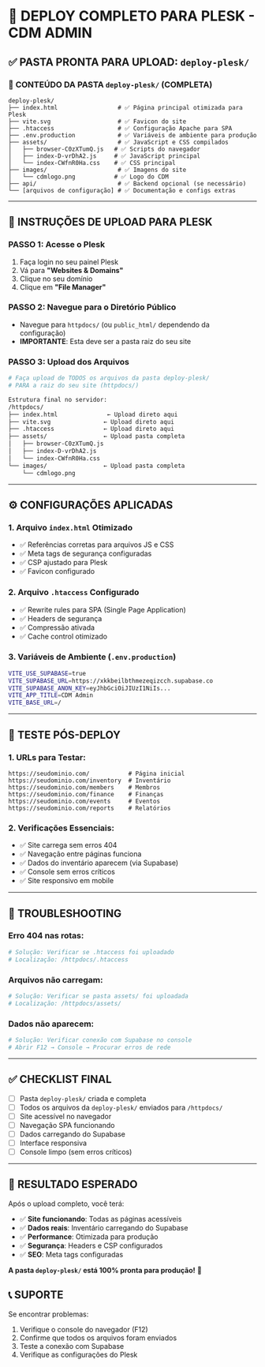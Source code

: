 # 🚀 DEPLOY COMPLETO PARA PLESK - CDM ADMIN

## ✅ **PASTA PRONTA PARA UPLOAD: `deploy-plesk/`**

### 📁 **CONTEÚDO DA PASTA `deploy-plesk/` (COMPLETA)**

```
deploy-plesk/
├── index.html                 # ✅ Página principal otimizada para Plesk
├── vite.svg                   # ✅ Favicon do site
├── .htaccess                  # ✅ Configuração Apache para SPA
├── .env.production            # ✅ Variáveis de ambiente para produção
├── assets/                    # ✅ JavaScript e CSS compilados
│   ├── browser-C0zXTumQ.js   # ✅ Scripts do navegador
│   ├── index-D-vrDhA2.js     # ✅ JavaScript principal
│   └── index-CWfnR0Ha.css    # ✅ CSS principal
├── images/                    # ✅ Imagens do site
│   └── cdmlogo.png           # ✅ Logo do CDM
├── api/                       # ✅ Backend opcional (se necessário)
└── [arquivos de configuração] # ✅ Documentação e configs extras
```

---

## 🎯 **INSTRUÇÕES DE UPLOAD PARA PLESK**

### **PASSO 1: Acesse o Plesk**

1. Faça login no seu painel Plesk
2. Vá para **"Websites & Domains"**
3. Clique no seu domínio
4. Clique em **"File Manager"**

### **PASSO 2: Navegue para o Diretório Público**

- Navegue para `httpdocs/` (ou `public_html/` dependendo da configuração)
- **IMPORTANTE**: Esta deve ser a pasta raiz do seu site

### **PASSO 3: Upload dos Arquivos**

```bash
# Faça upload de TODOS os arquivos da pasta deploy-plesk/
# PARA a raiz do seu site (httpdocs/)

Estrutura final no servidor:
/httpdocs/
├── index.html              ← Upload direto aqui
├── vite.svg               ← Upload direto aqui
├── .htaccess              ← Upload direto aqui
├── assets/                ← Upload pasta completa
│   ├── browser-C0zXTumQ.js
│   ├── index-D-vrDhA2.js
│   └── index-CWfnR0Ha.css
└── images/                ← Upload pasta completa
    └── cdmlogo.png
```

---

## ⚙️ **CONFIGURAÇÕES APLICADAS**

### **1. Arquivo `index.html` Otimizado**

- ✅ Referências corretas para arquivos JS e CSS
- ✅ Meta tags de segurança configuradas
- ✅ CSP ajustado para Plesk
- ✅ Favicon configurado

### **2. Arquivo `.htaccess` Configurado**

- ✅ Rewrite rules para SPA (Single Page Application)
- ✅ Headers de segurança
- ✅ Compressão ativada
- ✅ Cache control otimizado

### **3. Variáveis de Ambiente (`.env.production`)**

```bash
VITE_USE_SUPABASE=true
VITE_SUPABASE_URL=https://xkkbeilbthmezeqizcch.supabase.co
VITE_SUPABASE_ANON_KEY=eyJhbGciOiJIUzI1NiIs...
VITE_APP_TITLE=CDM Admin
VITE_BASE_URL=/
```

---

## 🧪 **TESTE PÓS-DEPLOY**

### **1. URLs para Testar:**

```
https://seudominio.com/           # Página inicial
https://seudominio.com/inventory  # Inventário
https://seudominio.com/members    # Membros
https://seudominio.com/finance    # Finanças
https://seudominio.com/events     # Eventos
https://seudominio.com/reports    # Relatórios
```

### **2. Verificações Essenciais:**

- ✅ Site carrega sem erros 404
- ✅ Navegação entre páginas funciona
- ✅ Dados do inventário aparecem (via Supabase)
- ✅ Console sem erros críticos
- ✅ Site responsivo em mobile

---

## 🚨 **TROUBLESHOOTING**

### **Erro 404 nas rotas:**

```bash
# Solução: Verificar se .htaccess foi uploadado
# Localização: /httpdocs/.htaccess
```

### **Arquivos não carregam:**

```bash
# Solução: Verificar se pasta assets/ foi uploadada
# Localização: /httpdocs/assets/
```

### **Dados não aparecem:**

```bash
# Solução: Verificar conexão com Supabase no console
# Abrir F12 → Console → Procurar erros de rede
```

---

## ✅ **CHECKLIST FINAL**

- [ ] Pasta `deploy-plesk/` criada e completa
- [ ] Todos os arquivos da `deploy-plesk/` enviados para `/httpdocs/`
- [ ] Site acessível no navegador
- [ ] Navegação SPA funcionando
- [ ] Dados carregando do Supabase
- [ ] Interface responsiva
- [ ] Console limpo (sem erros críticos)

---

## 🎉 **RESULTADO ESPERADO**

Após o upload completo, você terá:

- ✅ **Site funcionando**: Todas as páginas acessíveis
- ✅ **Dados reais**: Inventário carregando do Supabase
- ✅ **Performance**: Otimizada para produção
- ✅ **Segurança**: Headers e CSP configurados
- ✅ **SEO**: Meta tags configuradas

**A pasta `deploy-plesk/` está 100% pronta para produção!** 🚀

## 📞 **SUPORTE**

Se encontrar problemas:

1. Verifique o console do navegador (F12)
2. Confirme que todos os arquivos foram enviados
3. Teste a conexão com Supabase
4. Verifique as configurações do Plesk
